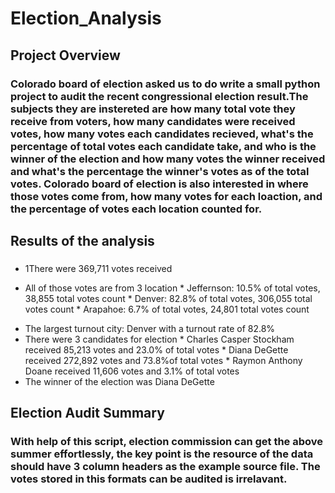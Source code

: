 # Election_Analysis
## Project Overview

### Colorado board of election asked us to do write a small python project to audit the recent congressional election result.The subjects they are instereted are how many total vote they receive from voters, how many candidates were received votes, how many votes each candidates recieved, what's the percentage of total votes each candidate take, and who is the winner of the election and how many votes the winner received and what's the percentage the winner's votes as of the total votes. Colorado board of election is also interested in where those votes come from, how many votes for each loaction, and the percentage of votes each location counted for. 

## Results of the analysis
### 
* 1There were 369,711 votes received
- All of those votes are from 3 location
      * Jeffernson: 10.5% of total votes, 38,855 total votes count
      * Denver: 82.8% of total votes, 306,055 total votes count
      * Arapahoe: 6.7% of total votes, 24,801 total votes count
* The largest turnout city: Denver with a turnout rate of 82.8%
* There were 3 candidates for election
      * Charles Casper Stockham received 85,213 votes and 23.0% of total votes
      * Diana DeGette received 272,892 votes and 73.8%of total votes
      * Raymon Anthony Doane received 11,606 votes and 3.1% of total votes
* The winner of the election was Diana DeGette

## Election Audit Summary
### With help of this script, election commission can get the above summer effortlessly, the key point is the resource of the data should have 3 column headers as the example source file. The votes stored in this formats can be audited is irrelavant.
